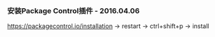 ### 安装Package Control插件  - 2016.04.06
https://packagecontrol.io/installation -> restart -> ctrl+shift+p  -> install